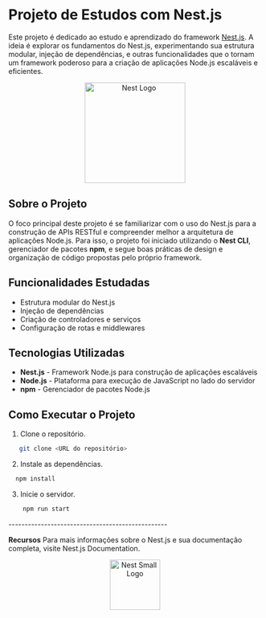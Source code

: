 # Projeto de Estudos com Nest.js

Este projeto é dedicado ao estudo e aprendizado do framework [Nest.js](https://nestjs.com/). A ideia é explorar os fundamentos do Nest.js, experimentando sua estrutura modular, injeção de dependências, e outras funcionalidades que o tornam um framework poderoso para a criação de aplicações Node.js escaláveis e eficientes.

<p align="center">
  <a href="https://nestjs.com/" target="blank"><img src="https://nestjs.com/img/logo_text.svg" width="200" alt="Nest Logo" /></a>
</p>

## Sobre o Projeto

O foco principal deste projeto é se familiarizar com o uso do Nest.js para a construção de APIs RESTful e compreender melhor a arquitetura de aplicações Node.js. Para isso, o projeto foi iniciado utilizando o **Nest CLI**, gerenciador de pacotes **npm**, e segue boas práticas de design e organização de código propostas pelo próprio framework.

## Funcionalidades Estudadas

- Estrutura modular do Nest.js
- Injeção de dependências
- Criação de controladores e serviços
- Configuração de rotas e middlewares

## Tecnologias Utilizadas

- **Nest.js** - Framework Node.js para construção de aplicações escaláveis
- **Node.js** - Plataforma para execução de JavaScript no lado do servidor
- **npm** - Gerenciador de pacotes Node.js

## Como Executar o Projeto

1. Clone o repositório.

```bash
   git clone <URL do repositório>
``` 
2. Instale as dependências.

```bash
  npm install
```
3. Inicie o servidor.

```bash
    npm run start
```
*-*-*-*-*-*-*-*--*-*-*-*-*-*-*-*-*--*-*-*-*-*-*-*-*--*-*-*-*-*-*-*-*-*-*-*-*-*-*-*-*-*-*-*-*--*

**Recursos**
Para mais informações sobre o Nest.js e sua documentação completa, visite Nest.js Documentation.

<p align="center"> <img src="https://nestjs.com/img/logo-small.svg" width="100" alt="Nest Small Logo" /> </p>